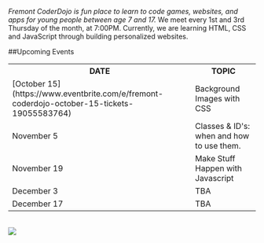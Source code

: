 <p id="info"><em>Fremont CoderDojo is fun place to learn to code games, websites, and apps for young people between age 7 and 17.</em> We meet every 1st and 3rd Thursday of the month, at 7:00PM. Currently, we are learning HTML, CSS and JavaScript through building personalized websites.</p>

##Upcoming Events
<div class="pure-g">
	<div class="pure-u-1 pure-u-md-1-2">
		<table>
		  <tr><th>DATE</th><th>TOPIC</th></tr>
		  <tr><td>[October 15](https://www.eventbrite.com/e/fremont-coderdojo-october-15-tickets-19055583764)</td><td>Background Images with CSS</td></tr>
		  <tr><td>November 5</td><td>Classes &amp; ID's: when and how to use them.</td></tr>
		  <tr><td>November 19</td><td>Make Stuff Happen with Javascript</td></tr>
		  <tr><td>December 3</td><td>TBA</td></tr>
		  <tr><td>December 17</td><td>TBA</td></tr>
		</table>
	</div>
	<br>
	<div class="pure-u-1 pure-u-md-1-2">
		<img src="/img/html-css.png" class="pure-img">
	</div>
</div>